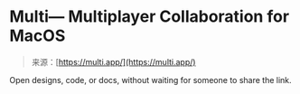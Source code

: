 <!--yml
category: 未分类
date: 2024-05-29 13:26:12
-->

# Multi— Multiplayer Collaboration for MacOS

> 来源：[https://multi.app/](https://multi.app/)

Open designs, code, or docs, without waiting for someone to share the link.